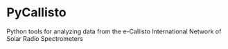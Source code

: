 # PyCallisto
Python tools for analyzing data from the e-Callisto International Network of Solar Radio Spectrometers
